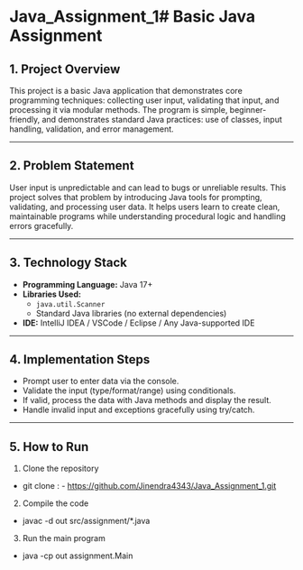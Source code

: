 # Java_Assignment_1# Basic Java Assignment

## 1. Project Overview

This project is a basic Java application that demonstrates core programming techniques: collecting user input, validating that input, and processing it via modular methods. The program is simple, beginner-friendly, and demonstrates standard Java practices: use of classes, input handling, validation, and error management.

---

## 2. Problem Statement

User input is unpredictable and can lead to bugs or unreliable results. This project solves that problem by introducing Java tools for prompting, validating, and processing user data. It helps users learn to create clean, maintainable programs while understanding procedural logic and handling errors gracefully.

---

## 3. Technology Stack

- **Programming Language:** Java 17+
- **Libraries Used:**
  - `java.util.Scanner`
  - Standard Java libraries (no external dependencies)
- **IDE:** IntelliJ IDEA / VSCode / Eclipse / Any Java-supported IDE

---

## 4. Implementation Steps

- Prompt user to enter data via the console.
- Validate the input (type/format/range) using conditionals.
- If valid, process the data with Java methods and display the result.
- Handle invalid input and exceptions gracefully using try/catch.

---

## 5. How to Run

1. Clone the repository

- git clone  : - https://github.com/Jinendra4343/Java_Assignment_1.git

2. Compile the code  

- javac -d out src/assignment/*.java

3. Run the main program  

- java -cp out assignment.Main
